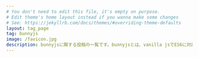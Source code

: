 ```yaml
---
# You don't need to edit this file, it's empty on purpose.
# Edit theme's home layout instead if you wanna make some changes
# See: https://jekyllrb.com/docs/themes/#overriding-theme-defaults
layout: tag_page
tag: bunnyjs 
image: /favicon.jpg
description: bunnyjsに関する投稿の一覧です。bunnyjsとは、vanilla jsでES6に対応したライブラリです。HTML5 validationなどに対応したライブラリとなっています。
---
```

